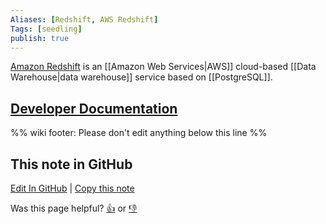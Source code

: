 ```yaml
---
Aliases: [Redshift, AWS Redshift]
Tags: [seedling]
publish: true
---
```


[Amazon Redshift](https://aws.amazon.com/redshift/) is an [[Amazon Web Services|AWS]] cloud-based [[Data Warehouse|data warehouse]] service based on [[PostgreSQL]].

## [Developer Documentation](https://docs.aws.amazon.com/redshift/latest/dg/welcome.html)

%% wiki footer: Please don't edit anything below this line %%

## This note in GitHub

<span class="git-footer">[Edit In GitHub](https://github.dev/data-engineering-community/data-engineering-wiki/blob/main/Tools/Databases/Amazon%20Redshift.md "git-hub-edit-note") | [Copy this note](https://raw.githubusercontent.com/data-engineering-community/data-engineering-wiki/main/Tools/Databases/Amazon%20Redshift.md "git-hub-copy-note")</span>

<span class="git-footer">Was this page helpful?
[👍](https://tally.so/r/mOaxjk?rating=Yes&url=https://dataengineering.wiki/Tools/Databases/Amazon+Redshift) or [👎](https://tally.so/r/mOaxjk?rating=No&url=https://dataengineering.wiki/Tools/Databases/Amazon+Redshift)</span>
